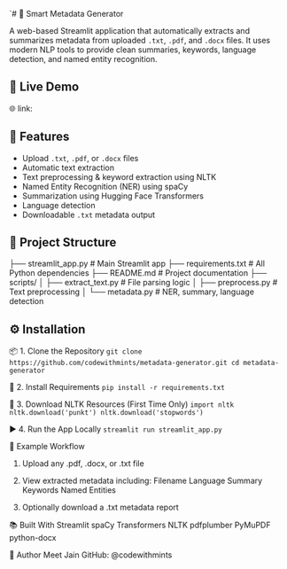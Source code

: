 `# 🧠 Smart Metadata Generator

A web-based Streamlit application that automatically extracts and summarizes metadata from uploaded `.txt`, `.pdf`, and `.docx` files. It uses modern NLP tools to provide clean summaries, keywords, language detection, and named entity recognition.

## 🚀 Live Demo

🌐 link: 

## 📌 Features

- Upload `.txt`, `.pdf`, or `.docx` files
- Automatic text extraction
- Text preprocessing & keyword extraction using NLTK
- Named Entity Recognition (NER) using spaCy
- Summarization using Hugging Face Transformers
- Language detection
- Downloadable `.txt` metadata output

## 📁 Project Structure
├── streamlit_app.py # Main Streamlit app
├── requirements.txt # All Python dependencies
├── README.md # Project documentation
├── scripts/
│ ├── extract_text.py # File parsing logic
│ ├── preprocess.py # Text preprocessing
│ └── metadata.py # NER, summary, language detection


## ⚙️ Installation

📦 1. Clone the Repository
`git clone https://github.com/codewithmints/metadata-generator.git
cd metadata-generator`

🧪 2. Install Requirements
`pip install -r requirements.txt`

🧠 3. Download NLTK Resources (First Time Only)
`import nltk
nltk.download('punkt')
nltk.download('stopwords')`

▶️ 4. Run the App Locally
`streamlit run streamlit_app.py`


📝 Example Workflow
1. Upload any .pdf, .docx, or .txt file

2. View extracted metadata including:
Filename
Language
Summary
Keywords
Named Entities

3. Optionally download a .txt metadata report

📚 Built With
Streamlit
spaCy
Transformers
NLTK
pdfplumber
PyMuPDF
python-docx

👤 Author
Meet Jain
GitHub: @codewithmints

